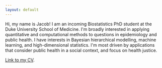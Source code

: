 ```yaml
---
layout: default
---
```


Hi, my name is Jacob! I am an incoming Biostatistics PhD student at the Duke University School of Medicine. I'm broadly interested in applying quantitative and computational methods to questions in epidemiology and public health. I have interests in Bayesian hierarchical modelling, machine learning, and high-dimensional statistics. I'm most driven by applications that consider public health in a social context, and focus on health justice.

[Link to my CV](./assets/sample-cv.pdf).
